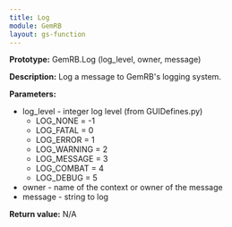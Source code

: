```yaml
---
title: Log
module: GemRB
layout: gs-function
---
```


**Prototype:** GemRB.Log (log_level, owner, message)

**Description:** Log a message to GemRB's logging system.

**Parameters:**
  * log_level - integer log level (from GUIDefines.py)
    * LOG_NONE = -1
    * LOG_FATAL = 0
    * LOG_ERROR = 1
    * LOG_WARNING = 2
    * LOG_MESSAGE = 3
    * LOG_COMBAT = 4
    * LOG_DEBUG = 5
  * owner - name of the context or owner of the message
  * message - string to log

**Return value:** N/A
